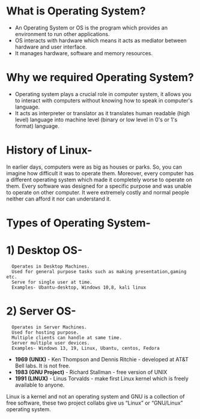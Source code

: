 
# What is Operating System?

- An Operating System or OS is the program which provides an environment to run other applications. 
- OS interacts with hardware which means it acts as mediator between hardware and user interface.
- It manages hardware, software and memory resources.

# Why we required Operating System?
- Operating system plays a crucial role in computer system, it allows you to interact with computers without knowing how to speak in computer's language.
- It acts as interpreter or translator as it translates human readable (high level) language into machine level (binary or low level in 0's or 1's format) language.

# History of Linux-

In earlier days, computers were as big as houses or parks. So, you can imagine how difficult it 
was to operate them. Moreover, every computer has a different operating system which made it 
completely worse to operate on them. Every software was designed for a specific purpose and was 
unable to operate on other computer. It were extremely costly and normal people neither can afford 
it nor can understand it.
# Types of Operating System-
# 1) Desktop OS-
      Operates in Desktop Machines.
      Used for general purpose tasks such as making presentation,gaming etc.
      Serve for single user at time.
      Examples- Ubantu-desktop, Windows 10,8, kali linux
# 2) Server OS- 
      Operates in Server Machines.
      Used for hosting purpose.
      Multiple clients can handle at same time.
      Server multiple user devices.
      Examples- Windows 13, 19, Linux, Ubantu, centos, Fedora


- **1969 (UNIX)**   -    Ken Thompson and Dennis Ritchie      -    developed at AT&T Bell labs. It is not free.
- **1983 (GNU Project)**   -    Richard Stallman       -     free version of UNIX
- **1991 (LINUX)**    -      Linus Torvalds       -      make first Linux kernel which is freely available to anyone.

Linux is a kernel and not an operating system and GNU is a collection of free software, these two project collabs give us “Linux” or “GNU/Linux” operating system.



